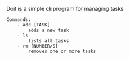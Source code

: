 Doit is a simple cli program for managing tasks
```
Commands:
    - add [TASK]
        adds a new task
    - ls
        lists all tasks
    - rm [NUMBER/S]
        removes one or more tasks
```
